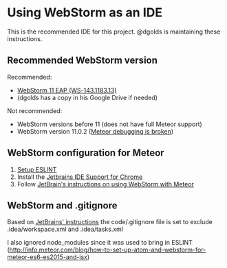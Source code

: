 # Using WebStorm as an IDE

This is the recommended IDE for this project.  @dgolds is maintaining these instructions.

## Recommended WebStorm version

Recommended: 

* [WebStorm 11 EAP (WS-143.1183.13)](https://confluence.jetbrains.com/display/WI/WebStorm+11+EAP)
*  (dgolds has a copy in his Google Drive if needed)

Not recommended:

* WebStorm versions before 11 (does not have full Meteor support)
* WebStorm version 11.0.2 ([Meteor debugging is broken](https://youtrack.jetbrains.com/issue/WEB-19334))


## WebStorm configuration for Meteor

1. [Setup ESLINT](http://info.meteor.com/blog/how-to-set-up-atom-and-webstorm-for-meteor-es6-es2015-and-jsx)
1. Install the [Jetbrains IDE Support for Chrome](https://chrome.google.com/webstore/detail/jetbrains-ide-support/hmhgeddbohgjknpmjagkdomcpobmllji?hl=en)
1. Follow [JetBrain's instructions on using WebStorm with Meteor](https://www.jetbrains.com/webstorm/help/using-meteor.html) 

## WebStorm and .gitignore

Based on [JetBrains' instructions](https://intellij-support.jetbrains.com/hc/en-us/articles/206827587-How-to-manage-projects-under-Version-Control-Systems)
the code/.gitignore file is set to exclude .idea/workspace.xml and .idea/tasks.xml

I also ignored  node_modules  since it was used to bring in ESLINT (http://info.meteor.com/blog/how-to-set-up-atom-and-webstorm-for-meteor-es6-es2015-and-jsx)


